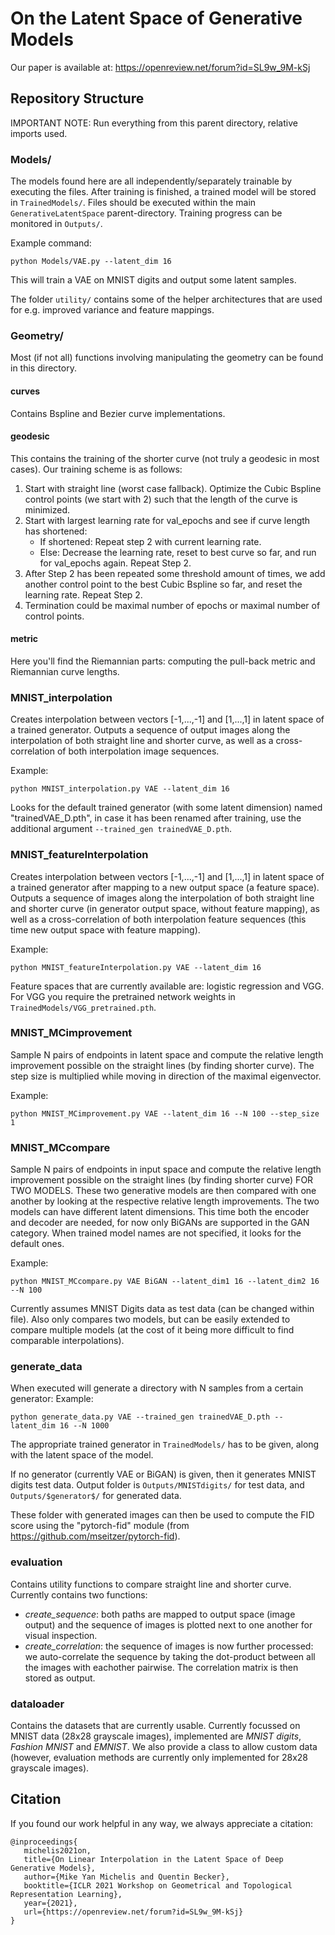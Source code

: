 # On the Latent Space of Generative Models

Our paper is available at: https://openreview.net/forum?id=SL9w_9M-kSj


## Repository Structure

IMPORTANT NOTE: Run everything from this parent directory, relative imports used.



### Models/

The models found here are all independently/separately trainable by executing the files. After training is finished, a trained model will be stored in `TrainedModels/`. Files should be executed within the main `GenerativeLatentSpace` parent-directory. Training progress can be monitored in `Outputs/`.

Example command:
```
python Models/VAE.py --latent_dim 16
```
This will train a VAE on MNIST digits and output some latent samples.

The folder `utility/` contains some of the helper architectures that are used for e.g. improved variance and feature mappings.


### Geometry/

Most (if not all) functions involving manipulating the geometry can be found in this directory. 


#### curves

Contains Bspline and Bezier curve implementations.


#### geodesic

This contains the training of the shorter curve (not truly a geodesic in most cases). Our training scheme is as follows:

1. Start with straight line (worst case fallback). Optimize the Cubic Bspline control points (we start with 2) such that the length of the curve is minimized.
2. Start with largest learning rate for val_epochs and see if curve length has shortened:
    * If shortened: Repeat step 2 with current learning rate.
    * Else: Decrease the learning rate, reset to best curve so far, and run for val_epochs again. Repeat Step 2.
3. After Step 2 has been repeated some threshold amount of times, we add another control point to the best Cubic Bspline so far, and reset the learning rate. Repeat Step 2.
4. Termination could be maximal number of epochs or maximal number of control points.


#### metric

Here you'll find the Riemannian parts: computing the pull-back metric and Riemannian curve lengths.


### MNIST_interpolation

Creates interpolation between vectors [-1,...,-1] and [1,...,1] in latent space of a trained generator. Outputs a sequence of output images along the interpolation of both straight line and shorter curve, as well as a cross-correlation of both interpolation image sequences.

Example:
```
python MNIST_interpolation.py VAE --latent_dim 16
```

Looks for the default trained generator (with some latent dimension) named "trainedVAE_D.pth", in case it has been renamed after training, use the additional argument `--trained_gen trainedVAE_D.pth`. 



### MNIST_featureInterpolation

Creates interpolation between vectors [-1,...,-1] and [1,...,1] in latent space of a trained generator after mapping to a new output space (a feature space). Outputs a sequence of images along the interpolation of both straight line and shorter curve (in generator output space, without feature mapping), as well as a cross-correlation of both interpolation feature sequences (this time new output space with feature mapping). 

Example:
```
python MNIST_featureInterpolation.py VAE --latent_dim 16
```

Feature spaces that are currently available are: logistic regression and VGG. For VGG you require the pretrained network weights in `TrainedModels/VGG_pretrained.pth`.



### MNIST_MCimprovement

Sample N pairs of endpoints in latent space and compute the relative length improvement possible on the straight lines (by finding shorter curve). The step size is multiplied while moving in direction of the maximal eigenvector.

Example:
```
python MNIST_MCimprovement.py VAE --latent_dim 16 --N 100 --step_size 1
```


### MNIST_MCcompare

Sample N pairs of endpoints in input space and compute the relative length improvement possible on the straight lines (by finding shorter curve) FOR TWO MODELS. These two generative models are then compared with one another by looking at the respective relative length improvements. The two models can have different latent dimensions. This time both the encoder and decoder are needed, for now only BiGANs are supported in the GAN category. When trained model names are not specified, it looks for the default ones.

Example:
```
python MNIST_MCcompare.py VAE BiGAN --latent_dim1 16 --latent_dim2 16 --N 100
```

Currently assumes MNIST Digits data as test data (can be changed within file). Also only compares two models, but can be easily extended to compare multiple models (at the cost of it being more difficult to find comparable interpolations).


### generate_data

When executed will generate a directory with N samples from a certain generator:
Example:
```
python generate_data.py VAE --trained_gen trainedVAE_D.pth --latent_dim 16 --N 1000
```
The appropriate trained generator in `TrainedModels/` has to be given, along with the latent space of the model.

If no generator (currently VAE or BiGAN) is given, then it generates MNIST digits test data. Output folder is `Outputs/MNISTdigits/` for test data, and `Outputs/$generator$/` for generated data.

These folder with generated images can then be used to compute the FID score using the "pytorch-fid" module (from https://github.com/mseitzer/pytorch-fid).


### evaluation 

Contains utility functions to compare straight line and shorter curve. Currently contains two functions:

* *create_sequence*: both paths are mapped to output space (image output) and the sequence of images is plotted next to one another for visual inspection.
* *create_correlation*: the sequence of images is now further processed: we auto-correlate the sequence by taking the dot-product between all the images with eachother pairwise. The correlation matrix is then stored as output.


### dataloader

Contains the datasets that are currently usable. Currently focussed on MNIST data (28x28 grayscale images), implemented are _MNIST digits_, _Fashion MNIST_ and _EMNIST_. We also provide a class to allow custom data (however, evaluation methods are currently only implemented for 28x28 grayscale images).


## Citation
If you found our work helpful in any way, we always appreciate a citation:
```
@inproceedings{
   michelis2021on,
   title={On Linear Interpolation in the Latent Space of Deep Generative Models},
   author={Mike Yan Michelis and Quentin Becker},
   booktitle={ICLR 2021 Workshop on Geometrical and Topological Representation Learning},
   year={2021},
   url={https://openreview.net/forum?id=SL9w_9M-kSj}
}
```

